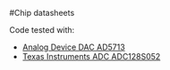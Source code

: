 #Chip datasheets

Code tested with:

* [Analog Device DAC AD5713](http://www.acmesystems.it/datasheets/ad5317.pdf)
* [Texas Instruments ADC ADC128S052](http://www.acmesystems.it/datasheets/adc128s052.pdf)
